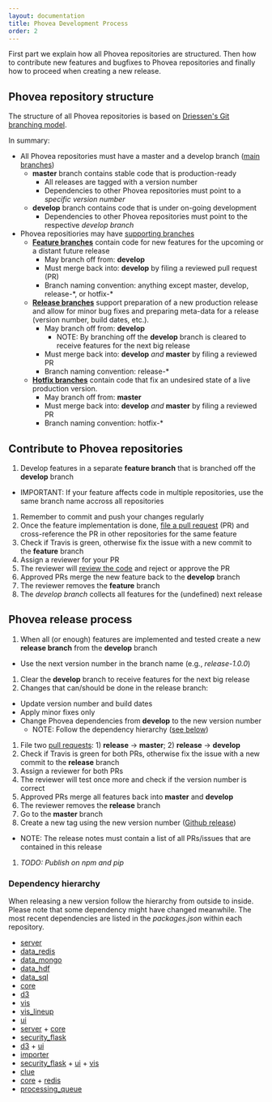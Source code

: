 ```yaml
---
layout: documentation
title: Phovea Development Process
order: 2
---
```



First part we explain how all Phovea repositories are structured. Then how to contribute new features and bugfixes to Phovea repositories and finally how to proceed when creating a new release.

## Phovea repository structure

The structure of all Phovea repositories is based on [Driessen's Git branching model](http://nvie.com/posts/a-successful-git-branching-model/).

In summary:

* All Phovea repositories must have a master and a develop branch ([main branches](http://nvie.com/posts/a-successful-git-branching-model/#the-main-branches))
  * **master** branch contains stable code that is production-ready
    * All releases are tagged with a version number
    * Dependencies to other Phovea repositories must point to a *specific version number*
  * **develop** branch contains code that is under on-going development
    * Dependencies to other Phovea repositories must point to the respective *develop branch*
* Phovea repositiories may have [supporting branches](http://nvie.com/posts/a-successful-git-branching-model/#supporting-branches)
  * **[Feature branches](http://nvie.com/posts/a-successful-git-branching-model/#feature-branches)** contain code for new features for the upcoming or a distant future release
    * May branch off from: **develop**
    * Must merge back into: **develop** by filing a reviewed pull request (PR)
    * Branch naming convention: anything except master, develop, release-\*, or hotfix-\* 
  * **[Release branches](http://nvie.com/posts/a-successful-git-branching-model/#release-branches)** support preparation of a new production release and allow for minor bug fixes and preparing meta-data for a release (version number, build dates, etc.).
    * May branch off from: **develop**
      * NOTE: By branching off the **develop** branch is cleared to receive features for the next big release
    * Must merge back into: **develop** *and* **master** by filing a reviewed PR
    * Branch naming convention: release-\* 
  * **[Hotfix branches](http://nvie.com/posts/a-successful-git-branching-model/#hotfix-branches)** contain code that fix an undesired state of a live production version.
    * May branch off from: **master**
    * Must merge back into: **develop** *and* **master** by filing a reviewed PR
    * Branch naming convention: hotfix-\* 


## Contribute to Phovea repositories

1. Develop features in a separate **feature branch** that is branched off the **develop** branch
  * IMPORTANT: If your feature affects code in multiple repositories, use the same branch name accross all repositories
1. Remember to commit and push your changes regularly
1. Once the feature implementation is done, [file a pull request](https://blog.alphasmanifesto.com/2016/07/11/how-to-create-a-good-pull-request/) (PR) and cross-reference the PR in other repositories for the same feature
1. Check if Travis is green, otherwise fix the issue with a new commit to the **feature** branch
1. Assign a reviewer for your PR
1. The reviewer will [review the code](https://blog.alphasmanifesto.com/2016/11/17/how-to-perform-a-good-code-review/) and reject or approve the PR
1. Approved PRs merge the new feature back to the **develop** branch
1. The reviewer removes the **feature** branch
1. The *develop branch* collects all features for the (undefined) next release


## Phovea release process

1. When all (or enough) features are implemented and tested create a new **release branch** from the **develop** branch
  * Use the next version number in the branch name (e.g., *release-1.0.0*)
1. Clear the **develop** branch to receive features for the next big release
1. Changes that can/should be done in the release branch:
  * Update version number and build dates
  * Apply minor fixes only
  * Change Phovea dependencies from **develop** to the new version number
    * NOTE: Follow the dependency hierarchy ([see below](#dependency-hierarchy))
1. File two [pull requests](https://blog.alphasmanifesto.com/2016/07/11/how-to-create-a-good-pull-request/): 1) **release** -> **master**; 2) **release** -> **develop**
1. Check if Travis is green for both PRs, otherwise fix the issue with a new commit to the **release** branch
1. Assign a reviewer for both PRs
1. The reviewer will test once more and check if the version number is correct
1. Approved PRs merge all features back into **master** and **develop**
1. The reviewer removes the **release** branch
1. Go to the **master** branch
1. Create a new tag using the new version number ([Github release](https://github.com/blog/1547-release-your-software))
  * NOTE: The release notes must contain a list of all PRs/issues that are contained in this release
1. *TODO: Publish on npm and pip*

### Dependency hierarchy

When releasing a new version follow the hierarchy from outside to inside. Please note that some dependency might have changed meanwhile. The most recent dependencies are listed in the *packages.json* within each repository.

* [server](https://github.com/phovea/phovea_server)
 * [data_redis](https://github.com/phovea/phovea_data_redis)
 * [data_mongo](https://github.com/phovea/phovea_data_mongo)
 * [data_hdf](https://github.com/phovea/phovea_data_hdf)
 * [data_sql](https://github.com/phovea/phovea_data_sql)
* [core](https://github.com/phovea/phovea_core)
 * [d3](https://github.com/phovea/phovea_d3)
 * [vis](https://github.com/phovea/phovea_vis)
 * [vis_lineup](https://github.com/phovea/phovea_vis_lineup)
 * [ui](https://github.com/phovea/phovea_ui)
* [server](https://github.com/phovea/phovea_server) + [core](https://github.com/phovea/phovea_core)
 * [security_flask](https://github.com/phovea/phovea_security_flask)
* [d3](https://github.com/phovea/phovea_d3) + [ui](https://github.com/phovea/phovea_ui)
 * [importer](https://github.com/phovea/phovea_importer)
* [security_flask](https://github.com/phovea/phovea_security_flask) + [ui](https://github.com/phovea/phovea_ui) + [vis](https://github.com/phovea/phovea_vis)
 * [clue](https://github.com/phovea/phovea_clue)
* [core](https://github.com/phovea/phovea_core) + [redis](https://github.com/phovea/phovea_data_redis)
 * [processing_queue](https://github.com/phovea/phovea_processing_queue)
